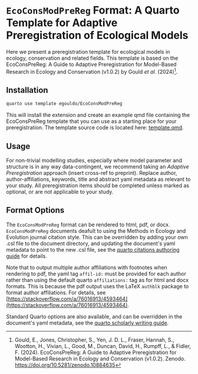 # `EcoConsModPreReg` Format: A Quarto Template for Adaptive Preregistration of Ecological Models

Here we present a preregistration template for ecological models in ecology, conservation and related fields. This template is based on the EcoConsPreReg: A Guide to Adaptive Preregistration for Model-Based Research in Ecology and Conservation (v1.0.2) by Gould *et al.* (2024)[^1].

## Installation

```bash
quarto use template egouldo/EcoConsModPreReg
```

This will install the extension and create an example qmd file containing the EcoConsPreReg template that you can use as a starting place for your preregistration. The template source code is located here: [template.qmd](template.qmd).

## Usage

For non-trivial modelling studies, especially where model parameter and structure is in any way data-contingent, we recommend taking an *Adaptive Preregistration* approach (insert cross-ref to preprint). Replace author, author-affiliations, keywords, title and abstract yaml metadata as relevant to your study. All preregistration items should be completed unless marked as optional, or are not applicable to your study.

## Format Options

The `EcoConsModPreReg` format can be rendered to html, pdf, or docx. `EcoConsModPreReg` documents deafult to using the Methods in Ecology and Evolution journal citation style. This can be overridden by adding your own .csl file to the document directory, and updating the document's yaml metadata to point to the new .csl file, see the [quarto citations authoring guide](https://quarto.org/docs/authoring/citations.html) for details.

Note that to output multiple author affiliations with footnotes when rendering to pdf, the yaml tag `affil-id:` must be provided for each author rather than using the default quarto `affiliations:` tag as for html and docx formats. This is because the pdf output uses the LaTeX `authblk` package to format author affiliations. For details, see [https://stackoverflow.com/a/76016913/4593464](https://stackoverflow.com/a/76016913/4593464).

Standard Quarto options are also available, and can be overridden in the document's yaml metadata, see the [quarto scholarly writing guide](https://quarto.org/docs/authoring/front-matter.html).

[^1]: Gould, E., Jones, Christopher, S., Yen, J. D. L., Fraser, Hannah, S., Wootton, H., Vivian, L., Good, M., Duncan, David, H., Rumpff, L., & Fidler, F. (2024). EcoConsPreReg: A Guide to Adaptive Preregistration for Model-Based Research in Ecology and Conservation (v1.0.2). Zenodo. https://doi.org/10.5281/zenodo.10884635
